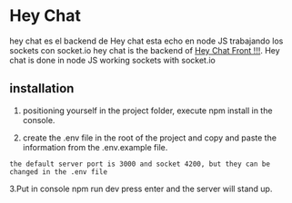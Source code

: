 # Hey Chat

hey chat es el backend de 
Hey chat esta echo en node JS trabajando los sockets con socket.io
hey chat is the backend of [Hey Chat Front !!!](https://github.com/PabloDelHip/chat_hey_vue/).
Hey chat is done in node JS working sockets with socket.io
## installation

1. positioning yourself in the project folder, execute npm install in the console.

2. create the .env file in the root of the project and copy and paste the information from the .env.example file.

```
the default server port is 3000 and socket 4200, but they can be changed in the .env file
```
3.Put in console npm run dev press enter and the server will stand up.

